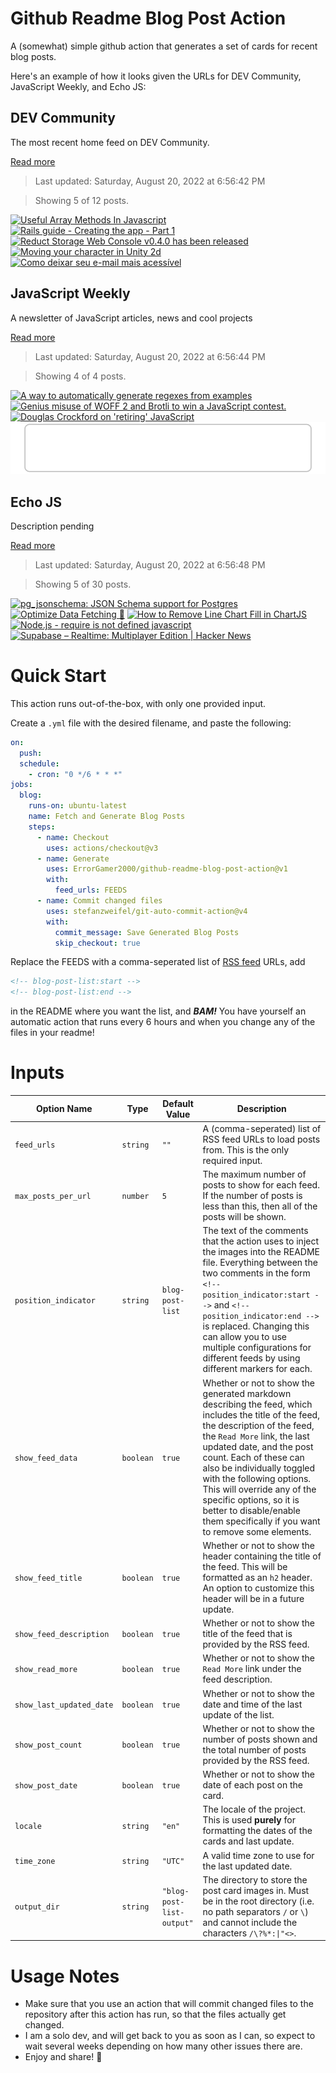 # Github Readme Blog Post Action

A (somewhat) simple github action that generates a set of cards for recent blog posts.

Here's an example of how it looks given the URLs for DEV Community, JavaScript Weekly, and Echo JS:

<!-- post-list:start -->
## DEV Community

The most recent home feed on DEV Community.

[Read more](https://dev.to)
> Last updated: Saturday, August 20, 2022 at 6:56:42 PM

> Showing 5 of 12 posts.

[![Useful Array Methods In Javascript](https://raw.githubusercontent.com/ErrorGamer2000/github-readme-blog-post-action/main/generated_files/DEV_Community/Useful_Array_Methods_In_Javascript.svg)](https://dev.to/ksowah/usefull-array-methods-in-javascript-4oaf)
[![Rails guide - Creating the app - Part 1](https://raw.githubusercontent.com/ErrorGamer2000/github-readme-blog-post-action/main/generated_files/DEV_Community/Rails_guide_-_Creating_the_app_-_Part_1.svg)](https://dev.to/augusto_queirantes/rails-guide-creating-the-app-part-1-4chb)
[![Reduct Storage Web Console v0.4.0 has been released](https://raw.githubusercontent.com/ErrorGamer2000/github-readme-blog-post-action/main/generated_files/DEV_Community/Reduct_Storage_Web_Console_v0.4.0_has_been_released.svg)](https://dev.to/reduct-storage/reduct-storage-web-console-v040-has-been-released-53mk)
[![Moving your character in Unity 2d](https://raw.githubusercontent.com/ErrorGamer2000/github-readme-blog-post-action/main/generated_files/DEV_Community/Moving_your_character_in_Unity_2d.svg)](https://dev.to/eduardojuliao/moving-your-character-in-unity-2d-28do)
[![Como deixar seu e-mail mais acessível](https://raw.githubusercontent.com/ErrorGamer2000/github-readme-blog-post-action/main/generated_files/DEV_Community/Como_deixar_seu_e-mail_mais_acessível.svg)](https://dev.to/feministech/como-deixar-seu-e-mail-mais-acessivel-1ji3)


## JavaScript Weekly

A newsletter of JavaScript articles, news and cool projects

[Read more](https://javascriptweekly.com/)
> Last updated: Saturday, August 20, 2022 at 6:56:44 PM

> Showing 4 of 4 posts.

[![A way to automatically generate regexes from examples](https://raw.githubusercontent.com/ErrorGamer2000/github-readme-blog-post-action/main/generated_files/JavaScript_Weekly/A_way_to_automatically_generate_regexes_from_examples.svg)](https://javascriptweekly.com/issues/602)
[![Genius misuse of WOFF 2 and Brotli to win a JavaScript contest.](https://raw.githubusercontent.com/ErrorGamer2000/github-readme-blog-post-action/main/generated_files/JavaScript_Weekly/Genius_misuse_of_WOFF_2_and_Brotli_to_win_a_JavaScript_contest..svg)](https://javascriptweekly.com/issues/601)
[![Douglas Crockford on 'retiring' JavaScript](https://raw.githubusercontent.com/ErrorGamer2000/github-readme-blog-post-action/main/generated_files/JavaScript_Weekly/Douglas_Crockford_on_'retiring'_JavaScript.svg)](https://javascriptweekly.com/issues/600)
[![Common JavaScript issues developers face](https://raw.githubusercontent.com/ErrorGamer2000/github-readme-blog-post-action/main/generated_files/JavaScript_Weekly/Common_JavaScript_issues_developers_face.svg)](https://javascriptweekly.com/issues/599)


## Echo JS

Description pending

[Read more](
http://www.echojs.com
)
> Last updated: Saturday, August 20, 2022 at 6:56:48 PM

> Showing 5 of 30 posts.

[![pg_jsonschema: JSON Schema support for Postgres](https://raw.githubusercontent.com/ErrorGamer2000/github-readme-blog-post-action/main/generated_files/_Echo_JS_/pg_jsonschema__JSON_Schema_support_for_Postgres.svg)](https://supabase.com/blog/pg-jsonschema-a-postgres-extension-for-json-validation)
[![Optimize Data Fetching 🚀](https://raw.githubusercontent.com/ErrorGamer2000/github-readme-blog-post-action/main/generated_files/_Echo_JS_/Optimize_Data_Fetching_🚀.svg)](https://medhatdawoud.net/blog/optimize-data-fetching)
[![How to Remove Line Chart Fill in ChartJS](https://raw.githubusercontent.com/ErrorGamer2000/github-readme-blog-post-action/main/generated_files/_Echo_JS_/How_to_Remove_Line_Chart_Fill_in_ChartJS.svg)](
https://masteringjs.io/tutorials/chartjs/line-chart-fill-color
)
[![Node.js - require is not defined javascript](https://raw.githubusercontent.com/ErrorGamer2000/github-readme-blog-post-action/main/generated_files/_Echo_JS_/Node.js_-_require_is_not_defined_javascript.svg)](https://www.js-tutorials.com/nodejs-tutorial/require-is-not-defined-js/)
[![
Supabase – Realtime: Multiplayer Edition | Hacker News
](https://raw.githubusercontent.com/ErrorGamer2000/github-readme-blog-post-action/main/generated_files/_Echo_JS_/_Supabase_–_Realtime__Multiplayer_Edition___Hacker_News_.svg)](
https://news.ycombinator.com/item?id=32510405
)


<!-- post-list:end -->

# Quick Start

This action runs out-of-the-box, with only one provided input.

Create a `.yml` file with the desired filename, and paste the following:

```yml
on:
  push:
  schedule:
    - cron: "0 */6 * * *"
jobs:
  blog:
    runs-on: ubuntu-latest
    name: Fetch and Generate Blog Posts
    steps:
      - name: Checkout
        uses: actions/checkout@v3
      - name: Generate
        uses: ErrorGamer2000/github-readme-blog-post-action@v1
        with:
          feed_urls: FEEDS
      - name: Commit changed files
        uses: stefanzweifel/git-auto-commit-action@v4
        with:
          commit_message: Save Generated Blog Posts
          skip_checkout: true
```

Replace the FEEDS with a comma-seperated list of [RSS feed](https://rss.com/blog/how-do-rss-feeds-work/) URLs, add

```md
<!-- blog-post-list:start -->
<!-- blog-post-list:end -->
```

in the README where you want the list, and **_BAM!_** You have yourself an automatic action that runs every 6 hours and when you change any of the files in your readme!

# Inputs

<table>
  <thead>
    <tr>
      <th>Option Name</th>
      <th>Type</th>
      <th>Default Value</th>
      <th>Description</th>
    </tr>
  </thead>
  <tbody>
    <tr>
      <td><code>feed_urls</code></td>
      <td><code>string</code></td>
      <td><code>""</code></td>
      <td>A (comma-seperated) list of RSS feed URLs to load posts from. This is the only required input.</td>
    </tr>
    <tr>
      <td><code>max_posts_per_url</code></td>
      <td><code>number</code></td>
      <td><code>5</code></td>
      <td>The maximum number of posts to show for each feed. If the number of posts is less than this, then all of the posts will be shown.</td>
    </tr>
    <tr>
      <td><code>position_indicator</code></td>
      <td><code>string</code></td>
      <td><code>blog-post-list</code></td>
      <td>The text of the comments that the action uses to inject the images into the README file. Everything between the two comments in the form <code>&lt;!-- position_indicator:start --&gt;</code> and <code>&lt;!-- position_indicator:end --&gt;</code> is replaced. Changing this can allow you to use multiple configurations for different feeds by using different markers for each.</td>
    </tr>
    <tr>
      <td><code>show_feed_data</code></td>
      <td><code>boolean</code></td>
      <td><code>true</code></td>
      <td>Whether or not to show the generated markdown describing the feed, which includes the title of the feed, the description of the feed, the <code>Read More</code> link, the last updated date, and the post count. Each of these can also be individually toggled with the following options. This will override any of the specific options, so it is better to disable/enable them specifically if you want to remove some elements.</td>
    </tr>
    <tr>
      <td><code>show_feed_title</code></td>
      <td><code>boolean</code></td>
      <td><code>true</code></td>
      <td>Whether or not to show the header containing the title of the feed. This will be formatted as an <code>h2</code> header. An option to customize this header will be in a future update.</td>
    </tr>
    <tr>
      <td><code>show_feed_description</code></td>
      <td><code>boolean</code></td>
      <td><code>true</code></td>
      <td>Whether or not to show the title of the feed that is provided by the RSS feed.</td>
    </tr>
    <tr>
      <td><code>show_read_more</code></td>
      <td><code>boolean</code></td>
      <td><code>true</code></td>
      <td>Whether or not to show the <code>Read More</code> link under the feed description.</td>
    </tr>
    <tr>
      <td><code>show_last_updated_date</code></td>
      <td><code>boolean</code></td>
      <td><code>true</code></td>
      <td>Whether or not to show the date and time of the last update of the list.</td>
    </tr>
    <tr>
      <td><code>show_post_count</code></td>
      <td><code>boolean</code></td>
      <td><code>true</code></td>
      <td>Whether or not to show the number of posts shown and the total number of posts provided by the RSS feed.</td>
    </tr>
    <tr>
      <td><code>show_post_date</code></td>
      <td><code>boolean</code></td>
      <td><code>true</code></td>
      <td>Whether or not to show the date of each post on the card.</td>
    </tr>
    <tr>
      <td><code>locale</code></td>
      <td><code>string</code></td>
      <td><code>"en"</code></td>
      <td>The locale of the project. This is used <strong>purely</strong> for formatting the dates of the cards and last update.</td>
    </tr>
    <tr>
      <td><code>time_zone</code></td>
      <td><code>string</code></td>
      <td><code>"UTC"</code></td>
      <td>A valid time zone to use for the last updated date.</td>
    </tr>
    <tr>
      <td><code>output_dir</code></td>
      <td><code>string</code></td>
      <td><code>"blog-post-list-output"</code></td>
      <td>The directory to store the post card images in. Must be in the root directory (i.e. no path separators <code>/</code> or <code>\</code>) and cannot include the characters <code>/\?%*:|"&lt;&gt;</code>.</td>
    </tr>
<!--
    <tr>
      <td><code></code></td>
      <td><cde></cde></td>
      <td><code></code></td>
      <td></td>
    </tr>
-->
  </tbody>
</table>

# Usage Notes

- Make sure that you use an action that will commit changed files to the repository after this action has run, so that the files actually get changed.
- I am a solo dev, and will get back to you as soon as I can, so expect to wait several weeks depending on how many other issues there are.
- Enjoy and share! 🤗
